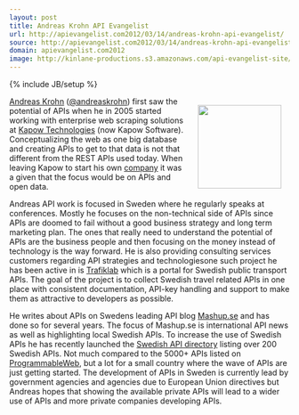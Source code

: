 ```yaml
---
layout: post
title: Andreas Krohn API Evangelist
url: http://apievangelist.com2012/03/14/andreas-krohn-api-evangelist/
source: http://apievangelist.com2012/03/14/andreas-krohn-api-evangelist/
domain: apievangelist.com2012
image: http://kinlane-productions.s3.amazonaws.com/api-evangelist-site/blog/andreas-krohn-api-evangelist.JPG
---
```

{% include JB/setup %}
<p><img style="padding: 15px;" src="http://kinlane-productions.s3.amazonaws.com/api-evangelist/andreas-krohn-api-evangelist.JPG" alt="" width="150" align="right" /></p>
<p><a href="http://se.linkedin.com/in/andreaskrohn">Andreas Krohn</a>&nbsp;(<a href="http://twitter.com/andreaskrohn">@andreaskrohn</a>)&nbsp;first saw the potential of APIs when he in 2005 started working with enterprise web scraping solutions at <a href="http://kapowsoftware.com/">Kapow Technologies</a> (now Kapow Software). Conceptualizing the web as one big database and creating APIs to get to that data is not that different from the REST APIs used today. When leaving Kapow to start his own <a href="http://dopter.se">company</a> it was a given that the focus would be on APIs and open data.</p>
<p>Andreas API work is focused in Sweden where he regularly speaks at conferences. Mostly he focuses on the non-technical side of APIs since APIs are doomed to fail without a good business strategy and long term marketing plan. The ones that really need to understand the potential of APIs are the business people and then focusing on the money instead of technology is the way forward. He is also providing consulting services customers regarding API strategies and technologiesone such project he has been active in is <a href="http://trafiklab.se">Trafiklab</a> which is a portal for Swedish public transport APIs. The goal of the project is to collect Swedish travel related APIs in one place with consistent documentation, API-key handling and support to make them as attractive to developers as possible.</p>
<p>He writes about APIs on Swedens leading API blog <a href="http://www.mashup.se">Mashup.se</a> and has done so for several years. The focus of Mashup.se is international API news as well as highlighting local Swedish APIs. To increase the use of Swedish APIs he has recently launched the <a href="http://www.mashup.se/apikatalog">Swedish API directory</a> listing over 200 Swedish APIs. Not much compared to the 5000+ APIs listed on <a href="http://www.programmableweb.com/">ProgrammableWeb</a>, but a lot for a small country where the wave of APIs are just getting started. The development of APIs in Sweden is currently lead by government agencies and agencies due to European Union directives but Andreas hopes that showing the available private APIs will lead to a wider use of APIs and more private companies developing APIs.</p>
